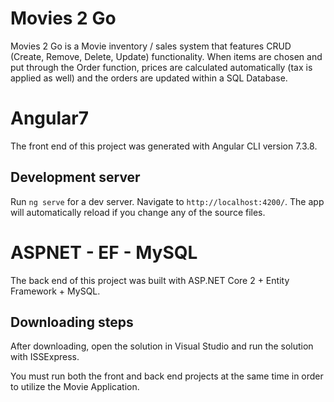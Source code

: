 # Movies 2 Go

Movies 2 Go is a Movie inventory / sales system that features CRUD (Create, Remove, Delete, Update) functionality. When items are chosen and put through the Order function, prices are calculated automatically (tax is applied as well) and the orders are updated within a SQL Database.

# Angular7

The front end of this project was generated with Angular CLI version 7.3.8.

## Development server

Run `ng serve` for a dev server. Navigate to `http://localhost:4200/`. The app will automatically reload if you change any of the source files.

# ASPNET - EF - MySQL

The back end of this project was built with ASP.NET Core 2 + Entity Framework + MySQL.

## Downloading steps

After downloading, open the solution in Visual Studio and run the solution with ISSExpress.

You must run both the front and back end projects at the same time in order to utilize the Movie Application.
